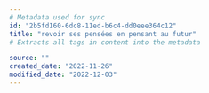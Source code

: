 ```yaml
---
# Metadata used for sync
id: "2b5fd160-6dc8-11ed-b6c4-dd0eee364c12"
title: "revoir ses pensées en pensant au futur"
# Extracts all tags in content into the metadata

source: ""
created_date: "2022-11-26"
modified_date: "2022-12-03"
---
```

